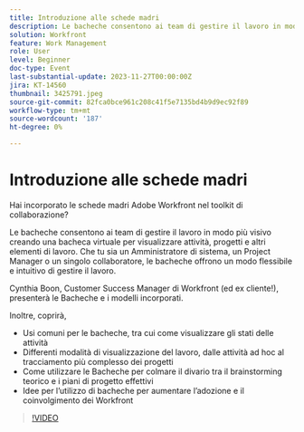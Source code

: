 ```yaml
---
title: Introduzione alle schede madri
description: Le bacheche consentono ai team di gestire il lavoro in modo più visivo creando una bacheca virtuale per visualizzare attività, progetti e altri elementi di lavoro. Che tu sia un Amministratore di sistema, un Project Manager o un singolo collaboratore, le bacheche offrono un modo flessibile e intuitivo di gestire il lavoro.
solution: Workfront
feature: Work Management
role: User
level: Beginner
doc-type: Event
last-substantial-update: 2023-11-27T00:00:00Z
jira: KT-14560
thumbnail: 3425791.jpeg
source-git-commit: 82fca0bce961c208c41f5e7135bd4b9d9ec92f89
workflow-type: tm+mt
source-wordcount: '187'
ht-degree: 0%

---
```



# Introduzione alle schede madri

Hai incorporato le schede madri Adobe Workfront nel toolkit di collaborazione?

Le bacheche consentono ai team di gestire il lavoro in modo più visivo creando una bacheca virtuale per visualizzare attività, progetti e altri elementi di lavoro. Che tu sia un Amministratore di sistema, un Project Manager o un singolo collaboratore, le bacheche offrono un modo flessibile e intuitivo di gestire il lavoro.

Cynthia Boon, Customer Success Manager di Workfront (ed ex cliente!), presenterà le Bacheche e i modelli incorporati.

Inoltre, coprirà,

* Usi comuni per le bacheche, tra cui come visualizzare gli stati delle attività
* Differenti modalità di visualizzazione del lavoro, dalle attività ad hoc al tracciamento più complesso dei progetti
* Come utilizzare le Bacheche per colmare il divario tra il brainstorming teorico e i piani di progetto effettivi
* Idee per l’utilizzo di bacheche per aumentare l’adozione e il coinvolgimento dei Workfront

>[!VIDEO](https://video.tv.adobe.com/v/3425791/?learn=on)
